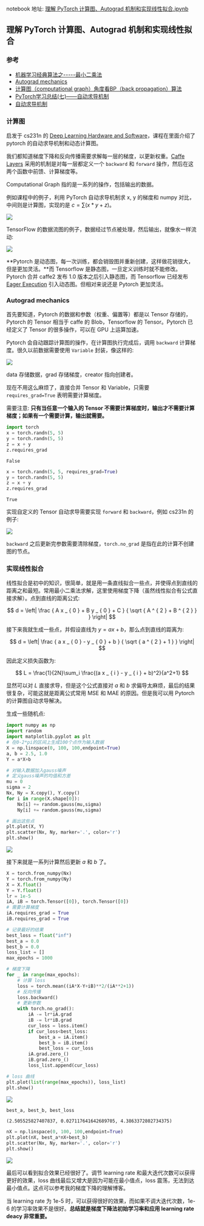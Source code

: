 <br>

notebook 地址: [理解 PyTorch 计算图、Autograd 机制和实现线性拟合.ipynb](https://nbviewer.jupyter.org/github/Hzzone/hzzone.github.io/blob/source/implementation/理解%20PyTorch%20计算图、Autograd%20机制和实现线性拟合.ipynb)

## 理解 PyTorch 计算图、Autograd 机制和实现线性拟合

### 参考
* [机器学习经典算法之-----最小二乘法](http://www.cnblogs.com/armysheng/p/3422923.html)
* [Autograd mechanics](https://pytorch.org/docs/stable/notes/autograd.html)
* [计算图（computational graph）角度看BP（back propagation）算法](https://blog.csdn.net/u013527419/article/details/70184690)
* [PyTorch学习总结(七)——自动求导机制](https://blog.csdn.net/manong_wxd/article/details/78734358)
* [自动求导机制](https://pytorch-cn.readthedocs.io/zh/latest/notes/autograd/)

### 计算图

启发于 cs231n 的 [Deep Learning Hardware and Software](http://cs231n.stanford.edu/syllabus.html)，课程在里面介绍了 pytorch 的自动求导机制和动态计算图。

我们都知道梯度下降和反向传播需要求解每一层的梯度，以更新权重。[Caffe Layers](https://github.com/BVLC/caffe/tree/master/src/caffe/layers) 采用的机制是对每一层都定义一个 `backward` 和 `forward` 操作，然后在这两个函数中前馈、计算梯度等。

Computational Graph 指的是一系列的操作，包括输出的数据。

例如课程中的例子，利用 PyTorch 自动求导机制求 x, y 的梯度和 numpy 对比，中间则是计算图，实现的是 $c=\sum{(x*y+z)}$。

![](https://tuchuang-1252747889.cosgz.myqcloud.com/2018-11-25-123659.png)

TensorFlow 的数据流图的例子，数据经过节点被处理，然后输出，就像水一样流动:

![](https://tuchuang-1252747889.cosgz.myqcloud.com/2018-11-25-tensors_flowing.jpg)

**Pytorch 是动态图，每一次训练，都会销毁图并重新创建，这样做花销很大，但是更加灵活。**而 Tensorflow 是静态图，一旦定义训练时就不能修改。Pytorch 合并 caffe2 发布 1.0 版本之后引入静态图，而 Tensorflow 已经发布 [Eager Execution](https://www.tensorflow.org/guide/eager) 引入动态图。但相对来说还是 Pytorch 更加灵活。

### Autograd mechanics

首先要知道，Pytorch 的数据和参数（权重、偏置等）都是以 Tensor 存储的，Pytorch 的 Tensor 相当于 caffe 的 Blob，Tensorflow 的 Tensor。Pytorch 已经定义了 Tensor 的很多操作，可以在 GPU 上运算加速。

Pytorch 会自动跟踪计算图的操作，在计算图执行完成后，调用 `backward` 计算梯度。很久以前数据需要使用 `Variable` 封装，像这样的:

![](https://tuchuang-1252747889.cosgz.myqcloud.com/2018-11-25-68960-7084a4be66464e40.png)

data 存储数据，grad 存储梯度，creator 指向创建者。

现在不用这么麻烦了，直接合并 Tensor 和 Variable，只需要 `requires_grad=True` 表明需要计算梯度。

需要注意: **只有当任意一个输入的 Tensor 不需要计算梯度时，输出才不需要计算梯度；如果有一个需要计算，输出就需要。**


```python
import torch
x = torch.randn(5, 5)
y = torch.randn(5, 5)
z = x + y
z.requires_grad
```




    False




```python
x = torch.randn(5, 5, requires_grad=True)
y = torch.randn(5, 5)
z = x + y
z.requires_grad
```




    True



实现自定义的 Tensor 自动求导需要实现 `forward` 和 `backward`，例如 cs231n 的例子:

![](https://tuchuang-1252747889.cosgz.myqcloud.com/2018-11-25-%E5%B1%8F%E5%B9%95%E5%BF%AB%E7%85%A7%202018-11-25%20%E4%B8%8B%E5%8D%889.10.56.png)

`backward` 之后更新完参数需要清除梯度，`torch.no_grad` 是指在此的计算不创建图的节点。

### 实现线性拟合

线性拟合是初中的知识，很简单，就是用一条直线拟合一些点，并使得点到直线的距离之和最短。常用最小二乘法求解，这里使用梯度下降（虽然线性拟合有公式直接求解）。点到直线的距离公式:

$$
d = \left| \frac { A x _ { 0 } + B y _ { 0 } + C } { \sqrt { A ^ { 2 } + B ^ { 2 } } } \right|
$$

接下来我就生成一些点，并假设直线为 $y=ax+b$，那么点到直线的距离为:

$$
d = \left| \frac { a x _ { 0 } - y _ { 0 } + b } { \sqrt { a ^ { 2 } + 1 } } \right|
$$

因此定义损失函数为:

$$
L = \frac{1}{2N}\sum_i \frac{(a x _ { i } - y _ { i } + b)^2}{a^2+1}
$$

显然可以对 $L$ 直接求导，但是这个公式直接对 $a$ 和 $b$ 求偏导太麻烦，最后的结果很复杂，可能这就是距离公式常用 MSE 和 MAE 的原因。但是我可以用 Pytorch 的计算图自动求导解决。

生成一些随机点:


```python
import numpy as np
import random
import matplotlib.pyplot as plt
# 在0-2*pi的区间上生成100个点作为输入数据
X = np.linspace(0, 100, 100,endpoint=True)
a, b = 2.5, 1.0
Y = a*X+b

# 对输入数据加入gauss噪声
# 定义gauss噪声的均值和方差
mu = 0
sigma = 2
Nx, Ny = X.copy(), Y.copy()
for i in range(X.shape[0]):
    Nx[i] += random.gauss(mu,sigma)
    Ny[i] += random.gauss(mu,sigma)

# 画出这些点
plt.plot(X, Y)
plt.scatter(Nx, Ny, marker='.', color='r')
plt.show()
```


![](https://tuchuang-1252747889.cosgz.myqcloud.com/2018-11-25-output_32_0-1.png)


接下来就是一系列计算然后更新 $a$ 和 $b$ 了。


```python
X = torch.from_numpy(Nx)
Y = torch.from_numpy(Ny)
X = X.float()
Y = Y.float()
lr = 1e-5
iA, iB = torch.Tensor([0]), torch.Tensor([0])
# 需要计算梯度
iA.requires_grad = True
iB.requires_grad = True

# 记录最好的结果
best_loss = float("inf")
best_a = 0.0
best_b = 0.0
loss_list = []
max_epochs = 1000

# 梯度下降
for _ in range(max_epochs):
    # 计算 loss
    loss = torch.mean((iA*X-Y+iB)**2/(iA**2+1))
    # 反向传播
    loss.backward()
    # 更新参数
    with torch.no_grad():
        iA -= lr*iA.grad
        iB -= lr*iB.grad
        cur_loss = loss.item()
        if cur_loss<best_loss:
            best_a = iA.item()
            best_b = iB.item()
            best_loss = cur_loss
        iA.grad.zero_()
        iB.grad.zero_()
        loss_list.append(cur_loss)

# loss 曲线
plt.plot(list(range(max_epochs)), loss_list)
plt.show()
```


![](https://tuchuang-1252747889.cosgz.myqcloud.com/2018-11-25-output_34_0-1.png)



```python
best_a, best_b, best_loss
```




    (2.505525827407837, 0.027117641642689705, 4.3863372802734375)




```python
nX = np.linspace(0, 100, 100,endpoint=True)
plt.plot(nX, best_a*nX+best_b)
plt.scatter(Nx, Ny, marker='.', color='r')
plt.show()
```


![](https://tuchuang-1252747889.cosgz.myqcloud.com/2018-11-25-output_36_0-1.png)


最后可以看到拟合效果已经很好了。调节 learning rate 和最大迭代次数可以获得更好的效果，loss 曲线最后又增大是因为可能在最小值点，loss 震荡，无法到达最小值点。这点可以参考我的梯度下降的理解博客。

当 learning rate 为 1e-5 时，可以获得很好的效果，而如果不调大迭代次数，1e-6 的学习率效果不是很好。**总结就是梯度下降法初始学习率和应用 learning rate deacy 非常重要。**
